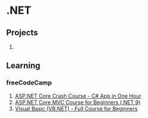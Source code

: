 # .NET

## Projects

1. 

## Learning

### freeCodeCamp
1. [ASP.NET Core Crash Course - C# App in One Hour](freeCodeCamp/ASP.NET%20Core%20Crash%20Course%20-%20C%23%20App%20in%20One%20Hour)
2. [ASP.NET Core MVC Course for Beginners (.NET 9)](freeCodeCamp/ASP.NET%20Core%20MVC%20Course%20for%20Beginners%20(.NET%209))
3. [Visual Basic (VB.NET) - Full Course for Beginners](freeCodeCamp/Visual%20Basic%20(VB.NET)%20-%20Full%20Course%20for%Beginners)

